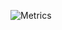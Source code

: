 <!-- If you're using "master" as default branch -->
![Metrics](https://github.com/ChangQingAAS/ChangQingAAS/main/github-metrics.svg) 
<!-- If you're using the "columns" display mode -->
<!-- <img src="https://github.com/my-github-user/my-github-user/blob/master/github-metrics.svg" alt="Metrics" width="100%"> -->

